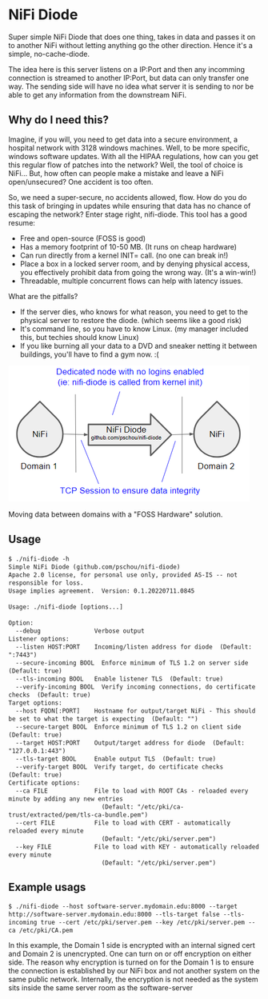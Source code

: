 # NiFi Diode
Super simple NiFi Diode that does one thing, takes in data and passes it on to
another NiFi without letting anything go the other direction.  Hence it's a
simple, no-cache-diode.

The idea here is this server listens on a IP:Port and then any incomming
connection is streamed to another IP:Port, but data can only transfer one way.
The sending side will have no idea what server it is sending to nor be able to
get any information from the downstream NiFi.


## Why do I need this?

Imagine, if you will, you need to get data into a secure environment, a
hospital network with 3128 windows machines.  Well, to be more specific,
windows software updates.  With all the HIPAA regulations, how can you get this
regular flow of patches into the network?  Well, the tool of choice is NiFi...
But, how often can people make a mistake and leave a NiFi open/unsecured?  One
accident is too often.

So, we need a super-secure, no accidents allowed, flow.  How do you do this
task of bringing in updates while ensuring that data has no chance of escaping
the network?  Enter stage right, nifi-diode.  This tool has a good resume:

- Free and open-source (FOSS is good)
- Has a memory footprint of 10-50 MB. (It runs on cheap hardware)
- Can run directly from a kernel INIT= call. (no one can break in!)
- Place a box in a locked server room, and by denying physical access, you effectively prohibit data from going the wrong way. (It's a win-win!)
- Threadable, multiple concurrent flows can help with latency issues.

What are the pitfalls?

- If the server dies, who knows for what reason, you need to get to the physical server to restore the diode. (which seems like a good risk)
- It's command line, so you have to know Linux. (my manager included this, but techies should know Linux)
- If you like burning all your data to a DVD and sneaker netting it between buildings, you'll have to find a gym now.  :(

![NiFi-Diode diagram showing a NiFi box on the left, and arrow representing a TCP flow pointing to a NiFi Diode in the middle, and another arrow to the right going to a NiFi box on the right, again representing a TCP flow](NiFi-Diode.png)

Moving data between domains with a "FOSS Hardware" solution.

## Usage
```
$ ./nifi-diode -h
Simple NiFi Diode (github.com/pschou/nifi-diode)
Apache 2.0 license, for personal use only, provided AS-IS -- not responsible for loss.
Usage implies agreement.  Version: 0.1.20220711.0845

Usage: ./nifi-diode [options...]

Option:
  --debug               Verbose output
Listener options:
  --listen HOST:PORT    Incoming/listen address for diode  (Default: ":7443")
  --secure-incoming BOOL  Enforce minimum of TLS 1.2 on server side  (Default: true)
  --tls-incoming BOOL   Enable listener TLS  (Default: true)
  --verify-incoming BOOL  Verify incoming connections, do certificate checks  (Default: true)
Target options:
  --host FQDN[:PORT]    Hostname for output/target NiFi - This should be set to what the target is expecting  (Default: "")
  --secure-target BOOL  Enforce minimum of TLS 1.2 on client side  (Default: true)
  --target HOST:PORT    Output/target address for diode  (Default: "127.0.0.1:443")
  --tls-target BOOL     Enable output TLS  (Default: true)
  --verify-target BOOL  Verify target, do certificate checks  (Default: true)
Certificate options:
  --ca FILE             File to load with ROOT CAs - reloaded every minute by adding any new entries
                          (Default: "/etc/pki/ca-trust/extracted/pem/tls-ca-bundle.pem")
  --cert FILE           File to load with CERT - automatically reloaded every minute
                          (Default: "/etc/pki/server.pem")
  --key FILE            File to load with KEY - automatically reloaded every minute
                          (Default: "/etc/pki/server.pem")
```

## Example usags

```
$ ./nifi-diode --host software-server.mydomain.edu:8000 --target http://software-server.mydomain.edu:8000 --tls-target false --tls-incoming true --cert /etc/pki/server.pem --key /etc/pki/server.pem --ca /etc/pki/CA.pem
```

In this example, the Domain 1 side is encrypted with an internal signed cert
and Domain 2 is unencrypted.  One can turn on or off encryption on either side.
The reason why encryption is turned on for the Domain 1 is to ensure the
connection is established by our NiFi box and not another system on the same
public network.  Internally, the encryption is not needed as the system sits
inside the same server room as the software-server

